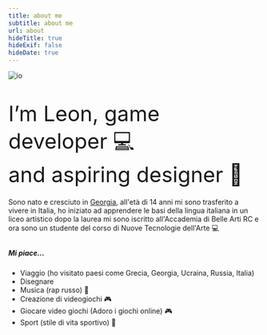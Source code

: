 ```yaml
---
title: about me
subtitle: about me
url: about
hideTitle: true
hideExif: false
hideDate: true
---
```


![io](/Saa.png)

<section class=section>
	<div class=center>
    <div class=slide info=true path=/about/>
    <div>
        <div class=center>
<section class=section>
    <div class=slide info=true path=/about/>
    <div>
        <div class=center>
            <div class=slide-info>
                <div class=content>
                    <div align=left-aligned>
                        <p style=font-size:3em;margin-bottom:.5em>
                            I’m Leon, game developer 💻<br>
							and aspiring designer 📓<br>
                        </p>
                        <p style=margin-bottom:.5em>
                            Sono nato e cresciuto in <a target=_blank href=https://goo.su/Z5dsDF style=color:var(--main) onmouseover='this.style.color="var(--dark)"' onmouseout='this.style.color="var(--main)"'>Georgia</a>, all'età di 14 anni mi sono trasferito a vivere in Italia, ho iniziato ad apprendere le basi della lingua italiana in un liceo artistico dopo la laurea mi sono iscritto all'Accademia di Belle Arti RC e ora sono un studente del corso di Nuove Tecnologie dell'Arte 💻
                        </p>
                        <div class=row>
                            <div class=column>
                                <h5>Mi piace...</h5>
                                <ul>
                                    <li>Viaggio (ho visitato paesi come Grecia, Georgia, Ucraina, Russia, Italia)</li>
                                    <li>Disegnare</li>
									<li>Musica (rap russo) 🎵</li>
                                    <li>Creazione di videogiochi 🎮</li>
                                    <li>Giocare video giochi (Adoro i giochi online) 🎮</li>
                                    <li>Sport (stile di vita sportivo) 💪</li>
                                </ul>
                                </ul>
                            </div>
                        </div>
                    </div>
                </div>
            </div>
        </div>
    </div>
</div></section>
